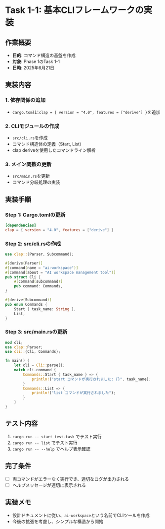 # Task 1-1: 基本CLIフレームワークの実装

## 作業概要
- **目的**: コマンド構造の基盤を作成
- **対象**: Phase 1のTask 1-1
- **日時**: 2025年6月21日

## 実装内容

### 1. 依存関係の追加
- `Cargo.toml`に`clap = { version = "4.0", features = ["derive"] }`を追加

### 2. CLIモジュールの作成
- `src/cli.rs`を作成
- コマンド構造体の定義（Start, List）
- clap deriveを使用したコマンドライン解析

### 3. メイン関数の更新
- `src/main.rs`を更新
- コマンド分岐処理の実装

## 実装手順

### Step 1: Cargo.tomlの更新
```toml
[dependencies]
clap = { version = "4.0", features = ["derive"] }
```

### Step 2: src/cli.rsの作成
```rust
use clap::{Parser, Subcommand};

#[derive(Parser)]
#[command(name = "ai-workspace")]
#[command(about = "AI workspace management tool")]
pub struct Cli {
    #[command(subcommand)]
    pub command: Commands,
}

#[derive(Subcommand)]
pub enum Commands {
    Start { task_name: String },
    List,
}
```

### Step 3: src/main.rsの更新
```rust
mod cli;
use clap::Parser;
use cli::{Cli, Commands};

fn main() {
    let cli = Cli::parse();
    match cli.command {
        Commands::Start { task_name } => {
            println!("start コマンドが実行されました: {}", task_name);
        }
        Commands::List => {
            println!("list コマンドが実行されました");
        }
    }
}
```

## テスト内容
1. `cargo run -- start test-task` でテスト実行
2. `cargo run -- list` でテスト実行  
3. `cargo run -- --help` でヘルプ表示確認

## 完了条件
- [ ] 両コマンドがエラーなく実行でき、適切なログが出力される
- [ ] ヘルプメッセージが適切に表示される

## 実装メモ
- 設計ドキュメントに従い、`ai-workspace`という名前でCLIツールを作成
- 今後の拡張を考慮し、シンプルな構造から開始